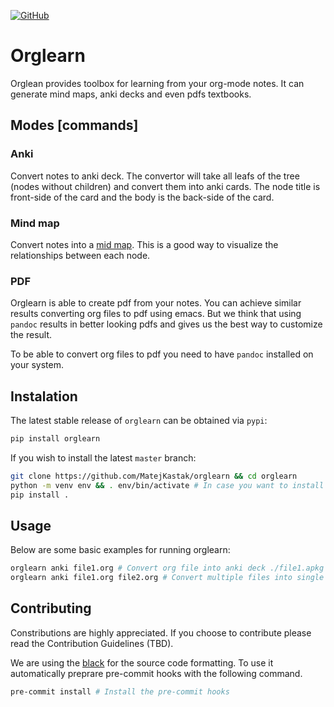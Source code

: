 [![GitHub](https://img.shields.io/github/license/MatejKastak/orglearn?style=flat-square)](https://github.com/MatejKastak/orglearn/blob/master/LICENSE)

# Orglearn

Orglean provides toolbox for learning from your org-mode notes. It can generate mind
maps, anki decks and even pdfs textbooks.

## Modes [commands]

### Anki

Convert notes to anki deck. The convertor will take all leafs of the tree (nodes
without children) and convert them into anki cards. The node title is
front-side of the card and the body is the back-side of the card.

### Mind map

Convert notes into a [mid map](https://en.wikipedia.org/wiki/Mind_map). This is a
good way to visualize the relationships between each node.

### PDF

Orglearn is able to create pdf from your notes. You can achieve similar results
converting org files to pdf using emacs. But we think that using `pandoc`
results in better looking pdfs and gives us the best way to customize the result.

To be able to convert org files to pdf you need to have `pandoc` installed on
your system.

## Instalation

The latest stable release of `orglearn` can be obtained via `pypi`:
```sh
pip install orglearn
```

If you wish to install the latest `master` branch:

```sh
git clone https://github.com/MatejKastak/orglearn && cd orglearn
python -m venv env && . env/bin/activate # In case you want to install in virtualenv.
pip install .
```

## Usage

Below are some basic examples for running orglearn:

```sh
orglearn anki file1.org # Convert org file into anki deck ./file1.apkg
orglearn anki file1.org file2.org # Convert multiple files into single deck
```

## Contributing

Constributions are highly appreciated. If you choose to contribute please read the Contribution Guidelines (TBD).

We are using the [black](https://github.com/psf/black) for the source code
formatting. To use it automatically preprare pre-commit hooks with the following
command.

```sh
pre-commit install # Install the pre-commit hooks
```

